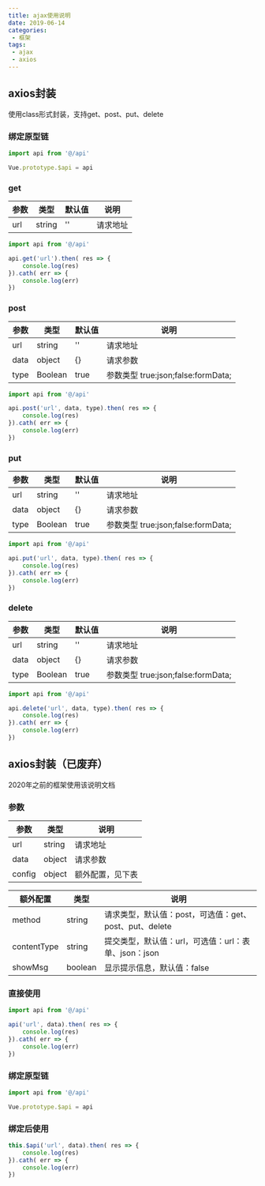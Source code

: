 ```yaml
---
title: ajax使用说明
date: 2019-06-14
categories:
 - 框架
tags:
 - ajax
 - axios
---
```


## axios封装
使用class形式封装，支持get、post、put、delete

### 绑定原型链
```javascript
import api from '@/api'

Vue.prototype.$api = api
```

### get
参数 | 类型 | 默认值 | 说明
---|---|---|---
url | string | '' | 请求地址

```javascript
import api from '@/api'

api.get('url').then( res => {
    console.log(res)
}).cath( err => {
    console.log(err)
})
```

### post
参数 | 类型 | 默认值 | 说明
---|---|---|---
url | string | '' | 请求地址
data | object | {} | 请求参数
type| Boolean | true |参数类型 true:json;false:formData; 

```javascript
import api from '@/api'

api.post('url', data, type).then( res => {
    console.log(res)
}).cath( err => {
    console.log(err)
})
```

### put
参数 | 类型 | 默认值 | 说明
---|---|---|---
url | string | '' | 请求地址
data | object | {} | 请求参数
type| Boolean | true |参数类型 true:json;false:formData; 

```javascript
import api from '@/api'

api.put('url', data, type).then( res => {
    console.log(res)
}).cath( err => {
    console.log(err)
})
```

### delete
参数 | 类型 | 默认值 | 说明
---|---|---|---
url | string | '' | 请求地址
data | object | {} | 请求参数
type| Boolean | true |参数类型 true:json;false:formData; 

```javascript
import api from '@/api'

api.delete('url', data, type).then( res => {
    console.log(res)
}).cath( err => {
    console.log(err)
})
```

## axios封装（已废弃）
2020年之前的框架使用该说明文档
### 参数

参数 | 类型 | 说明
---|---|---
url | string | 请求地址
data | object | 请求参数
config | object | 额外配置，见下表


额外配置 | 类型 | 说明
---|---|---
method|string|请求类型，默认值：post，可选值：get、post、put、delete
contentType | string | 提交类型，默认值：url，可选值：url：表单、json：json
showMsg|boolean|显示提示信息，默认值：false

### 直接使用

```javascript
import api from '@/api'

api('url', data).then( res => {
    console.log(res)
}).cath( err => {
    console.log(err)
})
```

### 绑定原型链

```javascript
import api from '@/api'

Vue.prototype.$api = api
```

### 绑定后使用

```javascript
this.$api('url', data).then( res => {
    console.log(res)
}).cath( err => {
    console.log(err)
})
```
